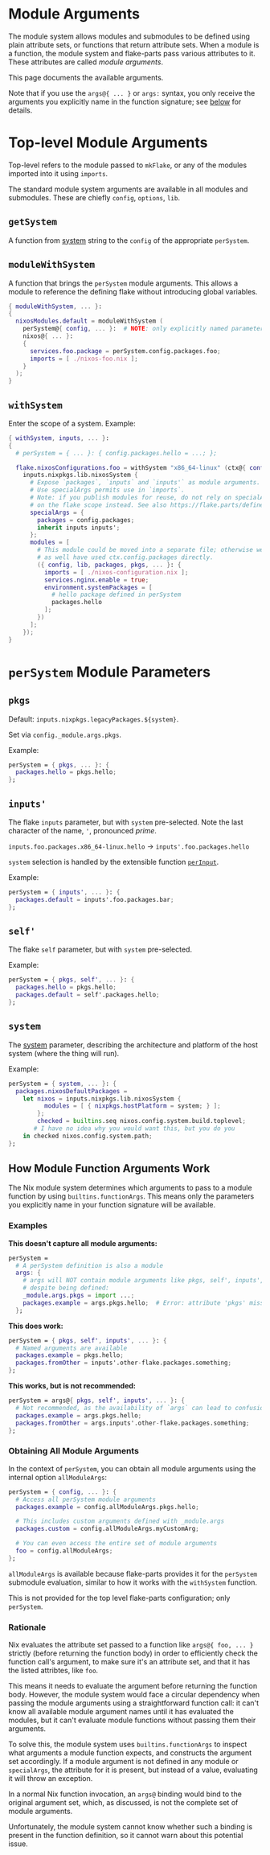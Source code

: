 # Module Arguments

The module system allows modules and submodules to be defined using plain attribute sets, or functions that return attribute sets.
When a module is a function, the module system and flake-parts pass various attributes to it.
These attributes are called _module arguments_.

This page documents the available arguments.

Note that if you use the `args@{ ... }` or `args:` syntax, you only receive the arguments you explicitly name in the function signature; see [below](#how-module-function-arguments-work) for details.

# Top-level Module Arguments

Top-level refers to the module passed to `mkFlake`, or any of the modules imported into it using `imports`.

The standard module system arguments are available in all modules and submodules. These are chiefly `config`, `options`, `lib`.

## `getSystem`

A function from [system](./system.md) string to the `config` of the appropriate `perSystem`.

## `moduleWithSystem`

A function that brings the `perSystem` module arguments.
This allows a module to reference the defining flake without introducing
global variables.

```nix
{ moduleWithSystem, ... }:
{
  nixosModules.default = moduleWithSystem (
    perSystem@{ config, ... }:  # NOTE: only explicitly named parameters will be in perSystem; see below
    nixos@{ ... }:
    {
      services.foo.package = perSystem.config.packages.foo;
      imports = [ ./nixos-foo.nix ];
    }
  );
}
```

## `withSystem`

Enter the scope of a system. Example:

```nix
{ withSystem, inputs, ... }:
{
  # perSystem = { ... }: { config.packages.hello = ...; };

  flake.nixosConfigurations.foo = withSystem "x86_64-linux" (ctx@{ config, inputs', ... }:
    inputs.nixpkgs.lib.nixosSystem {
      # Expose `packages`, `inputs` and `inputs'` as module arguments.
      # Use specialArgs permits use in `imports`.
      # Note: if you publish modules for reuse, do not rely on specialArgs, but
      # on the flake scope instead. See also https://flake.parts/define-module-in-separate-file.html
      specialArgs = {
        packages = config.packages;
        inherit inputs inputs';
      };
      modules = [
        # This module could be moved into a separate file; otherwise we might
        # as well have used ctx.config.packages directly.
        ({ config, lib, packages, pkgs, ... }: {
          imports = [ ./nixos-configuration.nix ];
          services.nginx.enable = true;
          environment.systemPackages = [
            # hello package defined in perSystem
            packages.hello
          ];
        })
      ];
    });
}
```

# `perSystem` Module Parameters

## `pkgs`

Default: `inputs.nixpkgs.legacyPackages.${system}`.

Set via `config._module.args.pkgs`.

Example:

```nix
perSystem = { pkgs, ... }: {
  packages.hello = pkgs.hello;
};
```

## `inputs'`

The flake `inputs` parameter, but with `system` pre-selected. Note the last character of the name, `'`, pronounced _prime_.

`inputs.foo.packages.x86_64-linux.hello` -> `inputs'.foo.packages.hello`

`system` selection is handled by the extensible function [`perInput`](options/flake-parts.html#opt-perInput).

Example:

```nix
perSystem = { inputs', ... }: {
  packages.default = inputs'.foo.packages.bar;
};
```

## `self'`

The flake `self` parameter, but with `system` pre-selected.

Example:

```nix
perSystem = { pkgs, self', ... }: {
  packages.hello = pkgs.hello;
  packages.default = self'.packages.hello;
};
```

## `system`

The [system](system.md) parameter, describing the architecture and platform of the host system (where the thing will run).

Example:

```nix
perSystem = { system, ... }: {
  packages.nixosDefaultPackages =
    let nixos = inputs.nixpkgs.lib.nixosSystem {
          modules = [ { nixpkgs.hostPlatform = system; } ];
        };
        checked = builtins.seq nixos.config.system.build.toplevel;
       # I have no idea why you would want this, but you do you
    in checked nixos.config.system.path;
};
```

## How Module Function Arguments Work

The Nix module system determines which arguments to pass to a module function by using `builtins.functionArgs`.
This means only the parameters you explicitly name in your function signature will be available.

### Examples

**This doesn't capture all module arguments:**

```nix
perSystem =
  # A perSystem definition is also a module
  args: {
    # args will NOT contain module arguments like pkgs, self', inputs', etc.
    # despite being defined:
    _module.args.pkgs = import ...;
    packages.example = args.pkgs.hello;  # Error: attribute 'pkgs' missing
  };
```

**This does work:**

```nix
perSystem = { pkgs, self', inputs', ... }: {
  # Named arguments are available
  packages.example = pkgs.hello;
  packages.fromOther = inputs'.other-flake.packages.something;
};
```

**This works, but is not recommended:**

```nix
perSystem = args@{ pkgs, self', inputs', ... }: {
  # Not recommended, as the availability of `args` can lead to confusion
  packages.example = args.pkgs.hello;
  packages.fromOther = args.inputs'.other-flake.packages.something;
};
```

### Obtaining All Module Arguments

In the context of `perSystem`, you can obtain all module arguments using the internal option `allModuleArgs`:

```nix
perSystem = { config, ... }: {
  # Access all perSystem module arguments
  packages.example = config.allModuleArgs.pkgs.hello;

  # This includes custom arguments defined with _module.args
  packages.custom = config.allModuleArgs.myCustomArg;

  # You can even access the entire set of module arguments
  foo = config.allModuleArgs;
};
```

`allModuleArgs` is available because flake-parts provides it for the `perSystem` submodule evaluation, similar to how it works with the `withSystem` function.

This is not provided for the top level flake-parts configuration; only `perSystem`.

### Rationale

Nix evaluates the attribute set passed to a function like `args@{ foo, ... }` strictly (before returning the function body) in order to efficiently check the function call's argument, to make sure it's an attribute set, and that it has the listed attribtes, like `foo`.

This means it needs to evaluate the argument before returning the function body.
However, the module system would face a circular dependency when passing the module arguments using a straightforward function call: it can't know all available module argument names until it has evaluated the modules, but it can't evaluate module functions without passing them their arguments.

To solve this, the module system uses `builtins.functionArgs` to inspect what arguments a module function expects, and constructs the argument set accordingly. If a module argument is not defined in any module or `specialArgs`, the attribute for it is present, but instead of a value, evaluating it will throw an exception.

In a normal Nix function invocation, an `args@` binding would bind to the original argument set, which, as discussed, is not the complete set of module arguments.

Unfortunately, the module system cannot know whether such a binding is present in the function definition, so it cannot warn about this potential issue.
